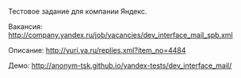 Тестовое задание для компании Яндекс.

Вакансия: http://company.yandex.ru/job/vacancies/dev_interface_mail_spb.xml

Описание: http://yuri.ya.ru/replies.xml?item_no=4484

Демо: http://anonym-tsk.github.io/yandex-tests/dev_interface_mail/